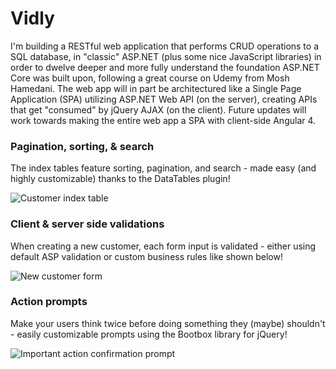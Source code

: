 # Vidly
I'm building a RESTful web application that performs CRUD operations to a SQL database, 
in "classic" ASP.NET (plus some nice JavaScript libraries) in order to dwelve deeper and more fully understand 
the foundation ASP.NET Core was built upon, following a great course on Udemy from Mosh Hamedani. The web app will in part be architectured like a Single Page Application (SPA) utilizing ASP.NET Web API (on the server), creating APIs that get "consumed" by jQuery AJAX (on the client). Future updates will work towards making the entire web app a SPA with client-side Angular 4.



### Pagination, sorting, & search
The index tables feature sorting, pagination, and search - 
made easy (and highly customizable) thanks to the DataTables plugin!

![Customer index table](https://s13.postimg.org/a3nuhovon/vidly1.png)

### Client & server side validations
When creating a new customer, each form input is validated - 
either using default ASP validation or custom business rules like shown below!

![New customer form](https://s21.postimg.org/6ie4z5b6v/vidly2.png)

### Action prompts
Make your users think twice before doing something they (maybe) shouldn't - 
easily customizable prompts using the Bootbox library for jQuery!

![Important action confirmation prompt](https://s9.postimg.org/n049d0een/vidly3.png)
